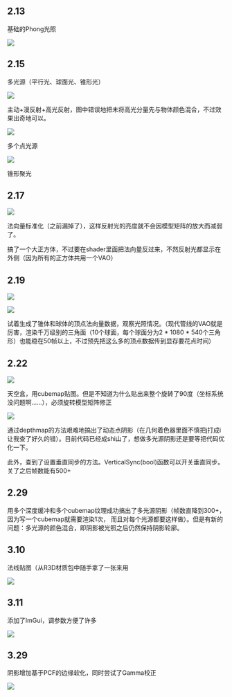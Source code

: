 ## 2.13

基础的Phong光照

![](https://github.com/HummaWhite/GL-Try/blob/master/%E7%BA%B9%E7%90%86/md-pics/OpenGL-Try%202020_2_13%2023_04_06.png)

## 2.15

多光源（平行光、球面光、锥形光）

![](https://github.com/HummaWhite/GL-Try/blob/master/%E7%BA%B9%E7%90%86/md-pics/OpenGL-Try%202020_2_14%2014_37_12.png)

主动+漫反射+高光反射，图中错误地把未将高光分量先与物体颜色混合，不过效果出奇地可以。

![](https://github.com/HummaWhite/GL-Try/blob/master/%E7%BA%B9%E7%90%86/md-pics/OpenGL-Try%202020_2_15%2019_55_18.png)

多个点光源

![](https://github.com/HummaWhite/GL-Try/blob/master/%E7%BA%B9%E7%90%86/md-pics/OpenGL-Try%202020_2_15%2020_38_32.png)

锥形聚光

## 2.17

![](https://github.com/HummaWhite/GL-Try/blob/master/%E7%BA%B9%E7%90%86/md-pics/OpenGL-Try%202020_2_17%2016_51_32%20(3).png)

法向量标准化（之前漏掉了），这样反射光的亮度就不会因模型矩阵的放大而减弱了。

搞了一个大正方体，不过要在shader里面把法向量反过来，不然反射光都显示在外侧（因为所有的正方体共用一个VAO）

## 2.19

![](https://github.com/HummaWhite/GL-Try/blob/master/%E7%BA%B9%E7%90%86/md-pics/OpenGL-Try%202020_2_19%2011_55_56.png)

![](https://github.com/HummaWhite/GL-Try/blob/master/%E7%BA%B9%E7%90%86/md-pics/OpenGL-Try%202020_2_19%2012_53_03.png)

试着生成了锥体和球体的顶点法向量数据，观察光照情况。（现代管线的VAO就是厉害，渲染千万级别的三角面（10个球面，每个球面分为2 * 1080 * 540个三角形）也能稳在50帧以上，不过预先把这么多的顶点数据传到显存要花点时间）

## 2.22

![](https://github.com/HummaWhite/GL-Try/blob/master/%E7%BA%B9%E7%90%86/md-pics/OpenGL-Try%202020_2_21%2017_35_36.png)

天空盒，用cubemap贴图。但是不知道为什么贴出来整个旋转了90度（坐标系统没问题啊……），必须旋转模型矩阵修正

![](https://github.com/HummaWhite/GL-Try/blob/master/%E7%BA%B9%E7%90%86/md-pics/OpenGL-Try%202020_2_23%2013_04_45.png)

通过depthmap的方法艰难地搞出了动态点阴影（在几何着色器里面不慎把j打成i让我查了好久的错）。目前代码已经成shi山了，想做多光源阴影还是要等把代码优化一下。

此外，查到了设置垂直同步的方法。VerticalSync(bool)函数可以开关垂直同步。关了之后帧数能有500+

## 2.29

用多个深度缓冲和多个cubemap纹理成功搞出了多光源阴影（帧数直降到300+，因为写一个cubemap就需要渲染1次， 而且对每个光源都要这样做）。但是有新的问题：多光源的颜色混合，即阴影被光照之后仍然保持阴影轮廓。

## 3.10

法线贴图（从R3D材质包中随手拿了一张来用

![](https://github.com/HummaWhite/GL-Try/blob/master/%E7%BA%B9%E7%90%86/md-pics/OpenGL-Try%202020_3_10%2023_00_50%20(1).png)

## 3.11

添加了ImGui，调参数方便了许多

![](https://github.com/HummaWhite/GL-Try/blob/master/%E7%BA%B9%E7%90%86/md-pics/OpenGL-Try%202020_3_18%2019_44_36.png)



## 3.29

阴影增加基于PCF的边缘软化，同时尝试了Gamma校正

![](https://github.com/HummaWhite/GL-Try/blob/master/%E7%BA%B9%E7%90%86/md-pics/OpenGL-Try%202020_3_29%2019_48_19.png)